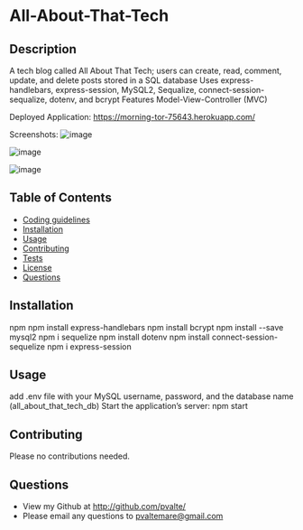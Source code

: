 # All-About-That-Tech

## Description

A tech blog called All About That Tech; users can create, read, comment, update, and delete posts stored in a SQL database
Uses express-handlebars, express-session, MySQL2, Sequalize, connect-session-sequalize, dotenv, and bcrypt
Features Model-View-Controller (MVC)

Deployed Application: https://morning-tor-75643.herokuapp.com/

Screenshots:
![image](https://user-images.githubusercontent.com/86697117/143175906-d39b6c29-e2f4-456b-9f73-e482f15c2bb0.png)

![image](https://user-images.githubusercontent.com/86697117/143175995-d2daa3a9-8512-46bf-8cf9-ccf6da1f7f1c.png)

![image](https://user-images.githubusercontent.com/86697117/143176029-f096c775-8e5b-4816-adc1-8285e82f03fa.png)



## Table of Contents

* [Coding guidelines](https://github.com/microsoft/vscode/wiki/Coding-Guidelines)
* [Installation](#Installation)
* [Usage](#Usage)
* [Contributing](#Contributing)
* [Tests](#Tests)
* [License](#License)
* [Questions](#Questions)

## Installation

npm npm install express-handlebars
npm install bcrypt
npm install --save mysql2
npm i sequelize
npm install dotenv
npm install connect-session-sequelize
npm i express-session
    
## Usage

add .env file with your MySQL username, password, and the database name (all_about_that_tech_db)
Start the application’s server: npm start
    
## Contributing

Please no contributions needed.
            
## Questions

* View my Github at http://github.com/pvalte/
* Please email any questions to pvaltemare@gmail.com
